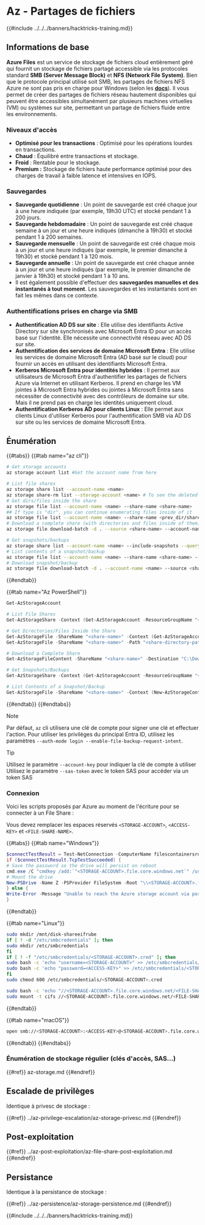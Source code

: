 # Az - Partages de fichiers

{{#include ../../../banners/hacktricks-training.md}}

## Informations de base

**Azure Files** est un service de stockage de fichiers cloud entièrement géré qui fournit un stockage de fichiers partagé accessible via les protocoles standard **SMB (Server Message Block)** et **NFS (Network File System)**. Bien que le protocole principal utilisé soit SMB, les partages de fichiers NFS Azure ne sont pas pris en charge pour Windows (selon les [**docs**](https://learn.microsoft.com/en-us/azure/storage/files/files-nfs-protocol)). Il vous permet de créer des partages de fichiers réseau hautement disponibles qui peuvent être accessibles simultanément par plusieurs machines virtuelles (VM) ou systèmes sur site, permettant un partage de fichiers fluide entre les environnements.

### Niveaux d'accès

- **Optimisé pour les transactions** : Optimisé pour les opérations lourdes en transactions.
- **Chaud** : Équilibré entre transactions et stockage.
- **Froid** : Rentable pour le stockage.
- **Premium :** Stockage de fichiers haute performance optimisé pour des charges de travail à faible latence et intensives en IOPS.

### Sauvegardes

- **Sauvegarde quotidienne** : Un point de sauvegarde est créé chaque jour à une heure indiquée (par exemple, 19h30 UTC) et stocké pendant 1 à 200 jours.
- **Sauvegarde hebdomadaire** : Un point de sauvegarde est créé chaque semaine à un jour et une heure indiqués (dimanche à 19h30) et stocké pendant 1 à 200 semaines.
- **Sauvegarde mensuelle** : Un point de sauvegarde est créé chaque mois à un jour et une heure indiqués (par exemple, le premier dimanche à 19h30) et stocké pendant 1 à 120 mois.
- **Sauvegarde annuelle** : Un point de sauvegarde est créé chaque année à un jour et une heure indiqués (par exemple, le premier dimanche de janvier à 19h30) et stocké pendant 1 à 10 ans.
- Il est également possible d'effectuer des **sauvegardes manuelles et des instantanés à tout moment**. Les sauvegardes et les instantanés sont en fait les mêmes dans ce contexte.

### Authentifications prises en charge via SMB

- **Authentification AD DS sur site** : Elle utilise des identifiants Active Directory sur site synchronisés avec Microsoft Entra ID pour un accès basé sur l'identité. Elle nécessite une connectivité réseau avec AD DS sur site.
- **Authentification des services de domaine Microsoft Entra** : Elle utilise les services de domaine Microsoft Entra (AD basé sur le cloud) pour fournir un accès en utilisant des identifiants Microsoft Entra.
- **Kerberos Microsoft Entra pour identités hybrides** : Il permet aux utilisateurs de Microsoft Entra d'authentifier les partages de fichiers Azure via Internet en utilisant Kerberos. Il prend en charge les VM jointes à Microsoft Entra hybrides ou jointes à Microsoft Entra sans nécessiter de connectivité avec des contrôleurs de domaine sur site. Mais il ne prend pas en charge les identités uniquement cloud.
- **Authentification Kerberos AD pour clients Linux** : Elle permet aux clients Linux d'utiliser Kerberos pour l'authentification SMB via AD DS sur site ou les services de domaine Microsoft Entra.

## Énumération

{{#tabs}}
{{#tab name="az cli"}}
```bash
# Get storage accounts
az storage account list #Get the account name from here

# List file shares
az storage share list --account-name <name>
az storage share-rm list --storage-account <name> # To see the deleted ones too --include-deleted
# Get dirs/files inside the share
az storage file list --account-name <name> --share-name <share-name>
## If type is "dir", you can continue enumerating files inside of it
az storage file list --account-name <name> --share-name <prev_dir/share-name>
# Download a complete share (with directories and files inside of them)
az storage file download-batch -d . --source <share-name> --account-name <name>

# Get snapshots/backups
az storage share list --account-name <name> --include-snapshots --query "[?snapshot != null]"
# List contents of a snapshot/backup
az storage file list --account-name <name> --share-name <share-name> --snapshot <snapshot-version> #e.g. "2024-11-25T11:26:59.0000000Z"
# Download snapshot/backup
az storage file download-batch -d . --account-name <name> --source <share-name> --snapshot <snapshot-version>
```
{{#endtab}}

{{#tab name="Az PowerShell"}}
```powershell
Get-AzStorageAccount

# List File Shares
Get-AzStorageShare -Context (Get-AzStorageAccount -ResourceGroupName "<resource-group-name>" -Name "<storage-account-name>").Context

# Get Directories/Files Inside the Share
Get-AzStorageFile -ShareName "<share-name>" -Context (Get-AzStorageAccount -ResourceGroupName "<resource-group-name>" -Name "<storage-account-name>").Context
Get-AzStorageFile -ShareName "<share-name>" -Path "<share-directory-path>" -Context (Get-AzStorageAccount -ResourceGroupName "<resource-group-name>" -Name "<storage-account-name>").Context

# Download a Complete Share
Get-AzStorageFileContent -ShareName "<share-name>" -Destination "C:\Download" -Path "<share-directory-path>" -Context (Get-AzStorageAccount -ResourceGroupName "<resource-group-name>" -Name "<storage-account-name>").Context

# Get Snapshots/Backups
Get-AzStorageShare -Context (Get-AzStorageAccount -ResourceGroupName "<resource-group-name>" -Name "<storage-account-name>").Context | Where-Object { $_.SnapshotTime -ne $null }

# List Contents of a Snapshot/Backup
Get-AzStorageFile -ShareName "<share-name>" -Context (New-AzStorageContext -StorageAccountName "<storage-account-name>" -StorageAccountKey (Get-AzStorageAccountKey -ResourceGroupName "<resource-group-name>" -Name "<storage-account-name>" | Select-Object -ExpandProperty Value) -SnapshotTime "<snapshot-version>")

```
{{#endtab}}
{{#endtabs}}

> [!NOTE]
> Par défaut, `az` cli utilisera une clé de compte pour signer une clé et effectuer l'action. Pour utiliser les privilèges du principal Entra ID, utilisez les paramètres `--auth-mode login --enable-file-backup-request-intent`.

> [!TIP]
> Utilisez le paramètre `--account-key` pour indiquer la clé de compte à utiliser\
> Utilisez le paramètre `--sas-token` avec le token SAS pour accéder via un token SAS

### Connexion

Voici les scripts proposés par Azure au moment de l'écriture pour se connecter à un File Share :

Vous devez remplacer les espaces réservés `<STORAGE-ACCOUNT>`, `<ACCESS-KEY>` et `<FILE-SHARE-NAME>`.

{{#tabs}}
{{#tab name="Windows"}}
```powershell
$connectTestResult = Test-NetConnection -ComputerName filescontainersrdtfgvhb.file.core.windows.net -Port 445
if ($connectTestResult.TcpTestSucceeded) {
# Save the password so the drive will persist on reboot
cmd.exe /C "cmdkey /add:`"<STORAGE-ACCOUNT>.file.core.windows.net`" /user:`"localhost\<STORAGE-ACCOUNT>`" /pass:`"<ACCESS-KEY>`""
# Mount the drive
New-PSDrive -Name Z -PSProvider FileSystem -Root "\\<STORAGE-ACCOUNT>.file.core.windows.net\<FILE-SHARE-NAME>" -Persist
} else {
Write-Error -Message "Unable to reach the Azure storage account via port 445. Check to make sure your organization or ISP is not blocking port 445, or use Azure P2S VPN, Azure S2S VPN, or Express Route to tunnel SMB traffic over a different port."
}
```
{{#endtab}}

{{#tab name="Linux"}}
```bash
sudo mkdir /mnt/disk-shareeifrube
if [ ! -d "/etc/smbcredentials" ]; then
sudo mkdir /etc/smbcredentials
fi
if [ ! -f "/etc/smbcredentials/<STORAGE-ACCOUNT>.cred" ]; then
sudo bash -c 'echo "username=<STORAGE-ACCOUNT>" >> /etc/smbcredentials/<STORAGE-ACCOUNT>.cred'
sudo bash -c 'echo "password=<ACCESS-KEY>" >> /etc/smbcredentials/<STORAGE-ACCOUNT>.cred'
fi
sudo chmod 600 /etc/smbcredentials/<STORAGE-ACCOUNT>.cred

sudo bash -c 'echo "//<STORAGE-ACCOUNT>.file.core.windows.net/<FILE-SHARE-NAME> /mnt/<FILE-SHARE-NAME> cifs nofail,credentials=/etc/smbcredentials/<STORAGE-ACCOUNT>.cred,dir_mode=0777,file_mode=0777,serverino,nosharesock,actimeo=30" >> /etc/fstab'
sudo mount -t cifs //<STORAGE-ACCOUNT>.file.core.windows.net/<FILE-SHARE-NAME> /mnt/<FILE-SHARE-NAME> -o credentials=/etc/smbcredentials/<STORAGE-ACCOUNT>.cred,dir_mode=0777,file_mode=0777,serverino,nosharesock,actimeo=30
```
{{#endtab}}

{{#tab name="macOS"}}
```bash
open smb://<STORAGE-ACCOUNT>:<ACCESS-KEY>@<STORAGE-ACCOUNT>.file.core.windows.net/<FILE-SHARE-NAME>
```
{{#endtab}}
{{#endtabs}}

### Énumération de stockage régulier (clés d'accès, SAS...)

{{#ref}}
az-storage.md
{{#endref}}

## Escalade de privilèges

Identique à privesc de stockage :

{{#ref}}
../az-privilege-escalation/az-storage-privesc.md
{{#endref}}

## Post-exploitation

{{#ref}}
../az-post-exploitation/az-file-share-post-exploitation.md
{{#endref}}

## Persistance

Identique à la persistance de stockage :

{{#ref}}
../az-persistence/az-storage-persistence.md
{{#endref}}

{{#include ../../../banners/hacktricks-training.md}}
